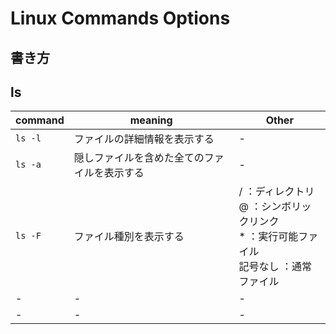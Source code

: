 # Linux Commands Options

## 書き方

## ls

command|meaning|Other
-|-|-
``ls -l``|ファイルの詳細情報を表示する |-
``ls -a``|隠しファイルを含めた全てのファイルを表示する|-
``ls -F``|ファイル種別を表示する| / ：ディレクトリ<br> @ ：シンボリックリンク<br> * ：実行可能ファイル<br> 記号なし ：通常ファイル
-|-|-
-|-|-